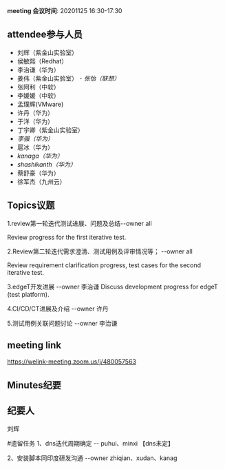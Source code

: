 **meeting 会议时间**: 20201125 16:30-17:30

## attendee参与人员
- 刘辉（紫金山实验室）
- 侯敏熙（Redhat）
- 李治谦（华为）
- 姜伟（紫金山实验室）
 _- 张怡（联想）_ 
- 张阿利（中软）
- 李媛媛（中软）
- 孟璞辉(VMware) 
- 许丹（华为）
- 于洋（华为） 
- 丁宇卿（紫金山实验室）
-  _李强（华为）_ 
- 扈冰（华为）
-  _kanaga（华为）_ 
-  _shashikanth（华为）_ 
- 蔡舒豪（华为）
- 徐军杰（九州云）

## Topics议题
1.review第一轮迭代测试进展、问题及总结--owner all

Review progress for the first iterative test.

2.Review第二轮迭代需求澄清、测试用例及评审情况等； --owner all

Review requirement clarification progress, test cases for the second iterative test.

3.edgeT开发进展 --owner 李治谦
Discuss development progress for edgeT (test platform).

4.CI/CD/CT进展及介绍 --owner 许丹

5.测试用例关联问题讨论 --owner 李治谦

## meeting link
https://welink-meeting.zoom.us/j/480057563

## Minutes纪要
## 纪要人
刘辉

#遗留任务
1、dns迭代周期确定 -- puhui、minxi
【dns未定】

2、安装脚本同印度研发沟通 --owner zhiqian、xudan、kanag

